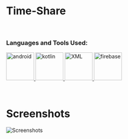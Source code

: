 # Time-Share

  <p><br></p>
  
  <h3 align="left">Languages and Tools Used:</h3>

<p> 
  <a href="https://developer.android.com" target="_blank" rel="noreferrer"> <img src="https://user-images.githubusercontent.com/73953395/221414435-71f899f1-d053-4ab6-b235-12e253b2bbd8.png" alt="android" width="75" height="75"/> </a>
  <a href="https://kotlinlang.org" target="_blank" rel="noreferrer"> <img src="https://www.vectorlogo.zone/logos/kotlinlang/kotlinlang-icon.svg" alt="kotlin" width="75" height="75"/> </a> 
  <a href="https://www.w3schools.com/xml/" target="_blank" rel="noreferrer"> <img src="https://cdn-icons-png.flaticon.com/128/136/136526.png" alt="XML" width="75" height="75"/> </a>
  <a href="https://firebase.google.com/" target="_blank" rel="noreferrer"> <img src="https://www.vectorlogo.zone/logos/firebase/firebase-icon.svg" alt="firebase" width="75" height="75"/> </a> 
</p>
  
  <p><br></p>
  
# Screenshots
![Screenshots](https://user-images.githubusercontent.com/73953395/221422507-641be5d0-bf43-4d03-bb5d-c61eb5b2e259.png)

